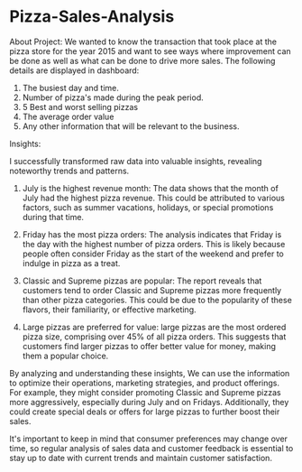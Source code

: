 # Pizza-Sales-Analysis
About Project: We wanted to know the transaction that took place at the pizza store for the year 2015 and want to see ways where improvement can be done as well as what can be done to drive more sales. 
The following details are displayed in dashboard:
1. The busiest day and time.
2. Number of pizza's made during the peak period.
3. 5 Best and worst selling pizzas
4. The average order value
5. Any other information that will be relevant to the business.

Insights:

I successfully transformed raw data into valuable insights, revealing noteworthy trends and patterns.

1. July is the highest revenue month: The data shows that the month of July had the highest pizza revenue. This could be attributed to various factors, such as summer vacations, holidays, or special promotions during that time.

2. Friday has the most pizza orders: The analysis indicates that Friday is the day with the highest number of pizza orders. This is likely because people often consider Friday as the start of the weekend and prefer to indulge in pizza as a treat.

3. Classic and Supreme pizzas are popular: The report reveals that customers tend to order Classic and Supreme pizzas more frequently than other pizza categories. This could be due to the popularity of these flavors, their familiarity, or effective marketing.

4. Large pizzas are preferred for value: large pizzas are the most ordered pizza size, comprising over 45% of all pizza orders. This suggests that customers find larger pizzas to offer better value for money, making them a popular choice.

By analyzing and understanding these insights, We can use the information to optimize their operations, marketing strategies, and product offerings. For example, they might consider promoting Classic and Supreme pizzas more aggressively, especially during July and on Fridays. Additionally, they could create special deals or offers for large pizzas to further boost their sales.

It's important to keep in mind that consumer preferences may change over time, so regular analysis of sales data and customer feedback is essential to stay up to date with current trends and maintain customer satisfaction.
